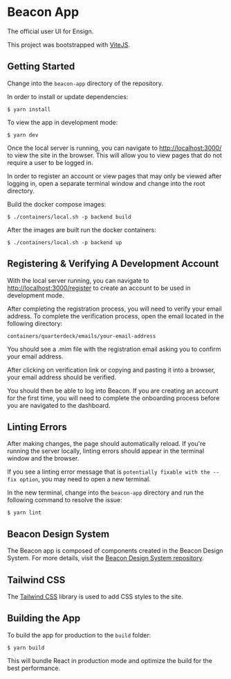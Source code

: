 # Beacon App

The official user UI for Ensign.

This project was bootstrapped with [ViteJS](https://vitejs.dev/).

## Getting Started

Change into the `beacon-app` directory of the repository.

In order to install or update dependencies:

```
$ yarn install
```

To view the app in development mode:

```
$ yarn dev
```

Once the local server is running, you can navigate to [http://localhost:3000/](http://localhost:3000/) to view the site in the browser. This will allow you to view pages that do not require a user to be logged in. 

In order to register an account or view pages that may only be viewed after logging in, open a separate terminal window and change into the root directory.

Build the docker compose images:

```
$ ./containers/local.sh -p backend build
```

After the images are built run the docker containers:

```
$ ./containers/local.sh -p backend up
```

## Registering & Verifying A Development Account

With the local server running, you can navigate to [http://localhost:3000/register](http://localhost:3000/register) to create an account to be used in development mode.

After completing the registration process, you will need to verify your email address. To complete the verification process, open the email located in the following directory:

`containers/quarterdeck/emails/your-email-address`

You should see a .mim file with the registration email asking you to confirm your email address. 

After clicking on verification link or copying and pasting it into a browser, your email address should be verified. 

You should then be able to log into Beacon. If you are creating an account for the first time, you will need to complete the onboarding process before you are navigated to the dashboard.

## Linting Errors

After making changes, the page should automatically reload. If you're running the server locally, linting errors should appear in the terminal window and the browser.

If you see a linting error message that is `potentially fixable with the --fix option`, you may need to open a new terminal. 

In the new terminal, change into the `beacon-app` directory and run the following command to resolve the issue:

```
$ yarn lint
```

## Beacon Design System

The Beacon app is composed of components created in the Beacon Design System. For more details, visit the [Beacon Design System repository](https://github.com/rotationalio/beacon-ds).


## Tailwind CSS

The [Tailwind CSS](https://tailwindcss.com/) library is used to add CSS styles to the site.


## Building the App

To build the app for production to the `build` folder:

```
$ yarn build
```

This will bundle React in production mode and optimize the build for the best performance.
